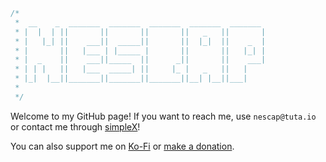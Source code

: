 ```c
/*
 *  __    _  _______  _______  _______  _______  _______ 
 * |  |  | ||       ||       ||       ||   _   ||       |
 * |   |_| ||    ___||  _____||       ||  |_|  ||    _  |
 * |       ||   |___ | |_____ |       ||       ||   |_| |
 * |  _    ||    ___||_____  ||      _||       ||    ___|
 * | | |   ||   |___  _____| ||     |_ |   _   ||   |    
 * |_|  |__||_______||_______||_______||__| |__||___|    
 * 
 */
```

Welcome to my GitHub page! If you want to reach me, use `nescap@tuta.io` or contact me through [simpleX](https://simplex.chat/contact#/?v=2-7&smp=smp%3A%2F%2FUkMFNAXLXeAAe0beCa4w6X_zp18PwxSaSjY17BKUGXQ%3D%40smp12.simplex.im%2F0yicB-m8zvQM6tHh9AVY0_OBze_2qgTo%23%2F%3Fv%3D1-3%26dh%3DMCowBQYDK2VuAyEAr3pMMNFCAEYvoj89gZOTsoTr8hBKKYx9OLZQFzs1f0I%253D%26srv%3Die42b5weq7zdkghocs3mgxdjeuycheeqqmksntj57rmejagmg4eor5yd.onion)!

You can also support me on [Ko-Fi](https://ko-fi.com/nescap) or [make a donation](https://trocador.app/anonpay?ticker_to=xmr&network_to=Mainnet&address=841r3rzyuq9BArdWF7KH38KDEMwLU6RSbYb6MEVaMnovVKgWt1jiJg2jJAan6vnh5dG5tWbcvyvvFUJcUpDymLuNSatvUVJ&ref=sqKNYGZbRl&direct=True&name=nescap).
